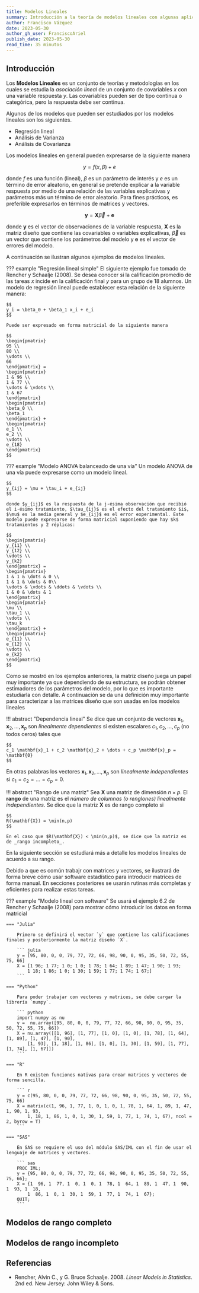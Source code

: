 ```yaml
---
title: Modelos Lineales
summary: Introducción a la teoría de modelos lineales con algunas aplicaciones.
author: Francisco Vázquez
date: 2023-05-30
author_gh_user: FranciscoAriel
publish_date: 2023-05-30
read_time: 35 minutos
---
```


## Introducción

Los __Modelos Lineales__ es un conjunto de teorías y metodologías en los cuales se estudia la _asociación lineal_ de un conjunto de covariables $x$ con una variable respuesta $y$. Las covariables pueden ser de tipo continua o categórica, pero la respuesta debe ser continua.

Algunos de los modelos que pueden ser estudiados por los modelos lineales son los siguientes.

- Regresión lineal
- Análisis de Varianza
- Análisis de Covarianza

Los modelos lineales en general pueden expresarse de la siguiente manera

$$
y = f(x,\beta) + e
$$

donde $f$ es una función (lineal), $\beta$ es un parámetro de interés y $e$ es un término de error aleatorio, en general se pretende explicar a la variable respuesta por medio de una relación de las variables explicativas y parámetros más un término de error aleatorio. Para fines prácticos, es preferible expresarlos en términos de matrices y vectores.

$$
\mathbf{y} = \mathbf{X} \vec{\beta} + \mathbf{e}
$$

donde $\mathbf{y}$ es el vector de observaciones de la variable respuesta, $\mathbf{X}$ es la matriz diseño que contiene las covariables o variables explicativas, $\vec{\beta}$ es un vector que contiene los parámetros del modelo y $\mathbf{e}$ es el vector de errores del modelo.

A continuación se ilustran algunos ejemplos de modelos lineales.

??? example "Regresión lineal simple"
    El siguiente ejemplo fue tomado de Rencher y Schaalje (2008). Se desea conocer si la calificación promedio de las tareas $x$ incide en la calificación final $y$ para un grupo de 18 alumnos. Un modelo de regresión lineal puede establecer esta relación de la siguiente manera:

    $$
    y_i = \beta_0 + \beta_1 x_i + e_i
    $$

    Puede ser expresado en forma matricial de la siguiente manera

    $$
    \begin{pmatrix}
    95 \\
    80 \\
    \vdots \\
    66
    \end{pmatrix} = 
    \begin{pmatrix}
    1 & 96 \\
    1 & 77 \\
    \vdots & \vdots \\
    1 & 67
    \end{pmatrix} 
    \begin{pmatrix}
    \beta_0 \\
    \beta_1
    \end{pmatrix} + 
    \begin{pmatrix}
    e_1 \\
    e_2 \\
    \vdots \\
    e_{18}
    \end{pmatrix}
    $$

??? example "Modelo ANOVA balanceado de una vía"
    Un modelo ANOVA de una vía puede expresarse como un modelo lineal.

    $$
    y_{ij} = \mu + \tau_i + e_{ij}
    $$

    donde $y_{ij}$ es la respuesta de la j-ésima observación que recibió el i-ésimo tratamiento, $\tau_{ij}$ es el efecto del tratamiento $i$, $\mu$ es la media general y $e_{ij}$ es el error experimental. Este modelo puede expresarse de forma matricial suponiendo que hay $k$ tratamientos y 2 réplicas:

    $$
    \begin{pmatrix}
    y_{11} \\
    y_{12} \\
    \vdots \\
    y_{k2}
    \end{pmatrix} = 
    \begin{pmatrix}
    1 & 1 & \dots & 0 \\
    1 & 1 & \dots & 0\\
    \vdots & \vdots & \ddots & \vdots \\
    1 & 0 & \dots & 1
    \end{pmatrix} 
    \begin{pmatrix}
    \mu \\
    \tau_1 \\
    \vdots \\
    \tau_k
    \end{pmatrix} + 
    \begin{pmatrix}
    e_{11} \\
    e_{12} \\
    \vdots \\
    e_{k2}
    \end{pmatrix}
    $$

Como se mostró en los ejemplos anteriores, la matriz diseño juega un papel muy importante ya que dependiendo de su estructura, se podrán obtener estimadores de los parámetros del modelo, por lo que es importante estudiarla con detalle. A continuación se da una definición muy importante para caracterizar a las matrices diseño que son usadas en los modelos lineales

!!! abstract "Dependencia lineal"
    Se dice que un conjunto de vectores $\mathbf{x}_1,\mathbf{x}_2,\dots,\mathbf{x}_p$ son _linealmente dependientes_ si existen escalares $c_1,c_2,\dots, c_p$ (no todos ceros) tales que

    $$
    c_1 \mathbf{x}_1 + c_2 \mathbf{x}_2 + \dots + c_p \mathbf{x}_p = \mathbf{0}
    $$

En otras palabras los vectores $\mathbf{x}_1,\mathbf{x}_2,\dots,\mathbf{x}_p$ son _linealmente independientes_ si $c_1 = c_2 = \dots = c_p = 0$.

!!! abstract "Rango de una matriz"
    Sea $\mathbf{X}$ una matriz de dimensión $n \times p$. El __rango__ de una matriz es el _número de columnas (o renglones) linealmente independientes_. Se dice que la matriz $\mathbf{X}$ es de rango completo si

    $$
    R(\mathbf{X}) = \min(n,p)
    $$

    En el caso que $R(\mathbf{X}) < \min(n,p)$, se dice que la matriz es de _rango incompleto_.


En la siguiente sección se estudiará más a detalle los modelos lineales de acuerdo a su rango.

Debido a que es común trabajr con matrices y vectores, se ilustrará de forma breve cómo usar software estadístico para introducir matrices de forma manual. En secciones posteriores se usarán rutinas más completas y eficientes para realizar estas tareas.

??? example "Modelo lineal con software"
    Se usará el ejemplo 6.2 de Rencher y Schaalje (2008) para mostrar cómo introducir los datos en forma matricial
    
    === "Julia"

        Primero se definirá el vector `y` que contiene las calificaciones finales y posteriormente la matriz diseño `X`.

        ``` julia
        y = [95, 80, 0, 0, 79, 77, 72, 66, 98, 90, 0, 95, 35, 50, 72, 55, 75, 66]
        X = [1 96; 1 77; 1 0; 1 0; 1 78; 1 64; 1 89; 1 47; 1 90; 1 93; 
            1 18; 1 86; 1 0; 1 30; 1 59; 1 77; 1 74; 1 67;]
        ```

    === "Python"

        Para poder trabajar con vectores y matrices, se debe cargar la librería `numpy`.

        ``` python
        import numpy as nu
        y =  nu.array([95, 80, 0, 0, 79, 77, 72, 66, 98, 90, 0, 95, 35, 50, 72, 55, 75, 66])
        X = nu.array([[1, 96], [1, 77], [1, 0], [1, 0], [1, 78], [1, 64], [1, 89], [1, 47], [1, 90],
            [1, 93], [1, 18], [1, 86], [1, 0], [1, 30], [1, 59], [1, 77], [1, 74], [1, 67]])
        ```
    
    === "R"

        En R existen funciones nativas para crear matrices y vectores de forma sencilla.

        ``` r
        y = c(95, 80, 0, 0, 79, 77, 72, 66, 98, 90, 0, 95, 35, 50, 72, 55, 75, 66)
        X = matrix(c(1, 96, 1, 77, 1, 0, 1, 0, 1, 78, 1, 64, 1, 89, 1, 47, 1, 90, 1, 93,
            1, 18, 1, 86, 1, 0, 1, 30, 1, 59, 1, 77, 1, 74, 1, 67), ncol = 2, byrow = T)
        ```
    
    === "SAS"

        En SAS se requiere el uso del módulo SAS/IML con el fin de usar el lenguaje de matrices y vectores.

        ``` sas
        PROC IML;
        y = {95, 80, 0, 0, 79, 77, 72, 66, 98, 90, 0, 95, 35, 50, 72, 55, 75, 66};
        X = {1  96, 1  77, 1  0, 1  0, 1  78, 1  64, 1  89, 1  47, 1  90, 1  93, 1  18,
            1  86, 1  0, 1  30, 1  59, 1  77, 1  74, 1  67};
        QUIT;
        ```

## Modelos de rango completo

## Modelos de rango incompleto

## Referencias

- Rencher, Alvin C., y G. Bruce Schaalje. 2008. _Linear Models in Statistics_. 2nd ed. New Jersey: John Wiley & Sons.
